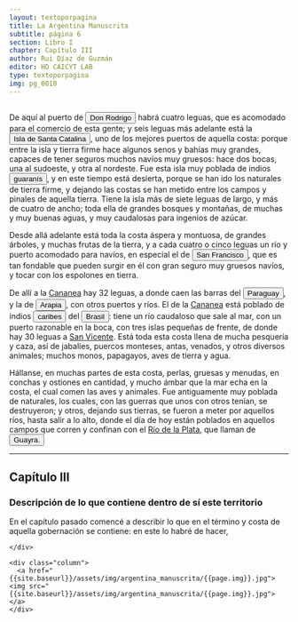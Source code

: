 ```yaml
---
layout: textoporpagina
title: La Argentina Manuscrita
subtitle: página 6
section: Libro I
chapter: Capítulo III
author: Rui Díaz de Guzmán
editor: HD CAICYT LAB
type: textoporpagina
img: pg_0010
---
```


<div class="row">
    <div class="column">

<p>De aquí al puerto de <a href="https://recogito.pelagios.org/document/wzqxhk0h3vpikm/part/1/edit#7b040207-206e-4c8f-ba97-bc29b972c00d" target="_blank"><button class="balloon" data-balloon-pos="up" data-balloon-length="large" data-balloon="Refiere al puerto al sur de la isla de Santa Catalina.">Don Rodrigo</button></a> habrá cuatro leguas, que es acomodado para el comercio de esta gente; y seis leguas más adelante está la <button class="balloon" data-balloon-pos="up" data-balloon-length="large" data-balloon="Es la isla que alberga actualmente a la ciudad de Florianópolis, sobre la costa del estado de Santa Catalina. La isla fue bautizada con su nombre moderno por Sebastián Caboto, que realizó allí una larga parada de reabastecimiento de su armada antes de adentrarse a explorar el Río de la Plata.">Isla de Santa Catalina</button>, uno de los mejores puertos de aquella costa: porque entre la isla y tierra firme hace algunos senos y bahías muy grandes, capaces de tener seguros muchos navíos muy gruesos: hace dos bocas, una al sudoeste, y otra al nordeste. Fue esta isla muy poblada de indios <button class="balloon" data-balloon-pos="up" data-balloon-length="large" data-balloon="Refiere a Los guaraníes o avá, según su autodenominación étnica original (que significa &quot;ser humano&quot;), son un grupo de pueblos que se ubican geográficamente en Paraguay, noreste de Argentina,​ sur y suroeste de Brasil, sureste de Bolivia y norte de Uruguay. El nombre significa en guaraní guerrero, ava que significa hombre y se pronuncia en forma grave entre los chiriguanos (ava guaraníes). Eran cultivadores selvícolas.">guaranís</button>, y en este tiempo está desierta, porque se han ido los naturales de tierra firme, y dejando las costas se han metido entre los campos y pinales de aquella tierra. Tiene la isla más de siete leguas de largo, y más de cuatro de ancho; toda ella de grandes bosques y montañas, de muchas y muy buenas aguas, y muy caudalosas para ingenios de azúcar.</p> <p>Desde allá adelante está toda la costa áspera y montuosa, de grandes árboles, y muchas frutas de la tierra, y a cada cuatro o cinco leguas un río y puerto acomodado para navíos, en especial el de <button class="balloon" data-balloon-pos="up" data-balloon-length="large" data-balloon="Refiere al río que en la actualidad recibe el mismo nombre y que se ubica en las cercanías de Pernambuco. No obstantes, en mapas de principios del siglo XVI aparece otro río con el mismo nombre entre la isla de Santa Catalina y Cananea. En este caso, parecería referir a un río próximo a la isla de Santa Catalina y Cananea.">San Francisco</button>, que es tan fondable que pueden surgir en él con gran seguro muy gruesos navíos, y tocar con los espolones en tierra.</p> <p>De allí a la <a href="https://recogito.pelagios.org/document/wzqxhk0h3vpikm/part/1/edit#b21e63ba-a4b7-4d6f-ba1a-165164ad9aeb" target="_blank">Cananea</a> hay 32 leguas, a donde caen las barras del <button class="balloon" data-balloon-pos="up" data-balloon-length="large" data-balloon="Refiere al río Paraguay.">Paraguay</button>, y la de <button class="balloon" data-balloon-pos="up" data-balloon-length="large" data-balloon="Refiere al actual río Ararapira.">Arapia</button>, con otros puertos y ríos. El de la <a href="https://recogito.pelagios.org/document/wzqxhk0h3vpikm/part/1/edit#7517f3c3-cc2e-42e4-b901-ba571ebded34" target="_blank">Cananea</a> está poblado de indios <button class="balloon" data-balloon-pos="up" data-balloon-length="large" data-balloon="Refiere a los carijós, que pertenecen al tronco lingüístico guaraní. La referencia a los caribes, realizada primero por Cristóbal Colón para nombrar a los supuestos enemigos de los taínos de Guanahaní, fue utilizada repetidamente en el curso del siglo XVI para caracterizar a las sociedades americanas que practicaban canibalismo ritual.">caribes</button> del <a href="https://recogito.pelagios.org/document/wzqxhk0h3vpikm/part/1/edit#73c2755e-321a-4e92-b524-d2d1632228ae" target="_blank"><button class="balloon" data-balloon-pos="up" data-balloon-length="large" data-balloon="La costa de lo que hoy es territorio brasileño fue el primer punto al que llegaron los europeos en América del Sur. La primera expedición que exploró la región fue un desprendimiento de la flota portuguesa que Vasco da Gama (1460-1524) llevaba hacia Oriente. Las naves dirigidas por Pedro Álvarez de Cabral (1467-1520) se alejaron excesivamente de la costa de África y terminaron en el extremo sur de actual territorio del Estado de Bahía, en que el permanecieron entre abril y mayo del año 1500.">Brasil</button></a>: tiene un río caudaloso que sale al mar, con un puerto razonable en la boca, con tres islas pequeñas de frente, de donde hay 30 leguas a <a href="https://recogito.pelagios.org/document/wzqxhk0h3vpikm/part/1/edit#8e635aab-04ca-4d1e-b65c-69106a5f18e5" target="_blank">San Vicente</a>. Está toda esta costa llena de mucha pesquería y caza, así de jabalíes, puercos monteses, antas, venados, y otros diversos animales; muchos monos, papagayos, aves de tierra y agua.</p> <p>Hállanse, en muchas partes de esta costa, perlas, gruesas y menudas, en conchas y ostiones en cantidad, y mucho ámbar que la mar echa en la costa, el cual comen las aves y animales. Fue antiguamente muy poblada de naturales, los cuales, con las guerras que unos con otros tenían, se destruyeron; y otros, dejando sus tierras, se fueron a meter por aquellos ríos, hasta salir a lo alto, donde el día de hoy están poblados en aquellos campos que corren y confinan con el <a href="https://recogito.pelagios.org/document/wzqxhk0h3vpikm/part/1/edit#011b5845-ad36-4579-8966-0420faac569e" target="_blank">Río de la Plata</a>, que llaman de <a href="https://recogito.pelagios.org/document/wzqxhk0h3vpikm/part/1/edit#2629b6cf-5ed6-4963-a0d2-18aa43d1cc0d" target="_blank"><button class="balloon" data-balloon-pos="up" data-balloon-length="large" data-balloon="Amplia región comprendida dentro de la Gobernación del Río de la Plata y el océano Atlántico, en el actual territorio brasileño. Fue colonizada desde Asunción del Paraguay, pero las constantes incursiones de los bandeirantes portugueses frenaron su expansión.">Guayra.</button></a></p>

<hr>

<h2>Capítulo III</h2>

<h3>Descripción de lo que contiene dentro de sí este territorio</h3>


<p>En el capítulo pasado comencé a describir lo que en el término y costa de aquella gobernación se contiene: en este lo habré de hacer,</p>

    </div>

    <div class="column">
      <a href="{{site.baseurl}}/assets/img/argentina_manuscrita/{{page.img}}.jpg"><img src="{{site.baseurl}}/assets/img/argentina_manuscrita/{{page.img}}.jpg"></a>
    </div>
</div>